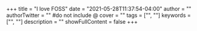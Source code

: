 +++
title = "I love FOSS"
date = "2021-05-28T11:37:54-04:00"
author = ""
authorTwitter = "" #do not include @
cover = ""
tags = ["", ""]
keywords = ["", ""]
description = ""
showFullContent = false
+++
